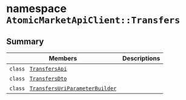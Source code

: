 # namespace `AtomicMarketApiClient::Transfers` 

## Summary

 Members                                | Descriptions                                
----------------------------------------|---------------------------------------------
`class ` [`TransfersApi`](AtomicMarketApiClient--Transfers--TransfersApi.md) | 
`class ` [`TransfersDto`](AtomicMarketApiClient--Transfers--TransfersDto.md) | 
`class ` [`TransfersUriParameterBuilder`](AtomicMarketApiClient--Transfers--TransfersUriParameterBuilder.md) | 

